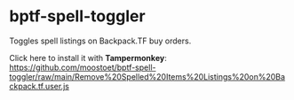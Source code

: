 # bptf-spell-toggler
Toggles spell listings on Backpack.TF buy orders.

Click here to install it with **Tampermonkey**: https://github.com/moostoet/bptf-spell-toggler/raw/main/Remove%20Spelled%20Items%20Listings%20on%20Backpack.tf.user.js

